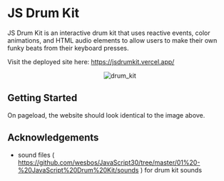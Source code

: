 # JS Drum Kit

JS Drum Kit is an interactive drum kit that uses reactive events, color animations, and HTML audio elements to allow users to make their own funky beats from their keyboard presses.

Visit the deployed site here: https://jsdrumkit.vercel.app/

<p align="center"><img src="https://i.imgur.com/66EE9i8.png" alt="drum_kit"></p>

## Getting Started

On pageload, the website should look identical to the image above. 

## Acknowledgements

- sound files ( https://github.com/wesbos/JavaScript30/tree/master/01%20-%20JavaScript%20Drum%20Kit/sounds ) for drum kit sounds